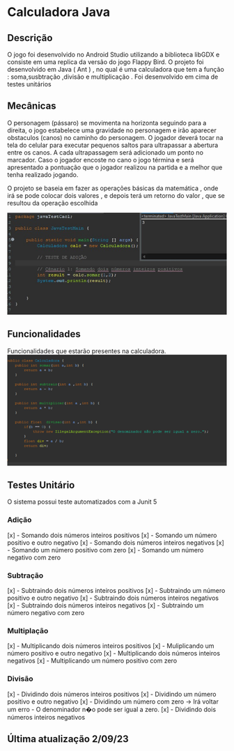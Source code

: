 # Calculadora Java
## Descrição
O jogo foi desenvolvido no Android Studio utilizando a biblioteca libGDX e consiste em uma replica da versão do jogo Flappy Bird.
O projeto foi desenvolvido em Java ( Ant ) , no qual é uma calculadora que tem a função : soma,susbtração ,divisão e multiplicação . Foi desenvolvido em cima de testes unitários

## Mecânicas
O personagem (pássaro) se movimenta na horizonta seguindo para a direita, o jogo estabelece uma gravidade no personagem e irão aparecer obstaculos (canos) no caminho do personagem. O jogador deverá tocar na tela do celular para executar pequenos saltos para ultrapassar a abertura entre os canos. A cada ultrapassagem será adicionado um ponto no marcador. Caso o jogador encoste no cano o jogo términa e será apresentado a pontuação que o jogador realizou na partida e a melhor que tenha realizado jogando.

O projeto se baseia em fazer as operações básicas da matemática , onde irá se pode colocar dois valores , e depois terá um retorno do valor , que se resultou da operação escolhida

![Mecânica](sistema.png)

## Funcionalidades
Funcionalidades que estarão presentes na calculadora.
![Mecânica](funcionalidadese.png)

## Testes Unitário
O sistema possui teste automatizados com a Junit 5

### Adição
  [x] - Somando dois números inteiros positivos
  [x] - Somando um número positivo e outro negativo
  [x] - Somando dois números inteiros negativos
  [x] - Somando um número positivo com zero
  [x] - Somando um número negativo com zero

### Subtração
  [x] - Subtraindo dois números inteiros positivos
  [x] - Subtraindo um número positivo e outro negativo
  [x] - Subtraindo dois números inteiros negativos
  [x] - Subtraindo dois números inteiros negativos
  [x] - Subtraindo um número negativo com zero

### Multiplação
  [x] - Multiplicando dois números inteiros positivos
  [x] - Muliplicando um número positivo e outro negativo
  [x] - Multiplicando dois números inteiros negativos
  [x] - Multiplicando um número positivo com zero

### Divisão
  [x] - Dividindo dois números inteiros positivos
  [x] - Dividindo um número positivo e outro negativo
  [x] - Dividindo um número com zero -> Irá voltar um erro - O denominador n�o pode ser igual a zero.
  [x] - Dividindo dois números inteiros negativos
  

## Última atualização 2/09/23
